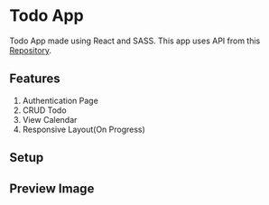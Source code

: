 # Todo App
Todo App made using React and SASS. This app uses API from this [Repository](https://github.com/ervin-sungkono/Todo-App-API).

## Features
1. Authentication Page
2. CRUD Todo
3. View Calendar
4. Responsive Layout(On Progress)

## Setup

## Preview Image
